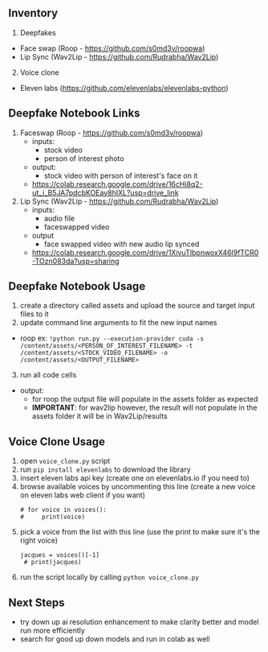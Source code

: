 ## Inventory
1. Deepfakes
  - Face swap (Roop - https://github.com/s0md3v/roopwa)
  - Lip Sync (Wav2Lip - https://github.com/Rudrabha/Wav2Lip)
2. Voice clone
  - Eleven labs (https://github.com/elevenlabs/elevenlabs-python)

## Deepfake Notebook Links

1. Faceswap (Roop - https://github.com/s0md3v/roopwa)
    - inputs:
       - stock video
       - person of interest photo
     - output:
         - stock video with person of interest's face on it
   - https://colab.research.google.com/drive/16cHi8q2-ut_j_B5JA7pdcbKOEay8hIXL?usp=drive_link
2. Lip Sync (Wav2Lip - https://github.com/Rudrabha/Wav2Lip)
   - inputs:
       - audio file
       - faceswapped video
   - output
     - face swapped video with new audio lip synced
   - https://colab.research.google.com/drive/1XivuTIbpnwoxX46l9fTCR0-TOzn083da?usp=sharing

## Deepfake Notebook Usage

1. create a directory called assets and upload the source and target input files to it
2. update command line arguments to fit the new input names
  - roop ex: ` !python run.py --execution-provider cuda -s /content/assets/<PERSON_OF_INTEREST_FILENAME> -t /content/assets/<STOCK_VIDEO_FILENAME> -o /content/assets/<OUTPUT_FILENAME> `
3. run all code cells
  - output:
    - for roop the output file will populate in the assets folder as expected
    - **IMPORTANT**: for wav2lip however, the result will not populate in the assets folder it will be in Wav2Lip/results


## Voice Clone Usage
1. open `voice_clone.py` script
2. run `pip install elevenlabs` to download the library
3. insert eleven labs api key (create one on elevenlabs.io if you need to)
4. browse available voices by uncommenting this line (create a new voice on eleven labs web client if you want)
     ```
     # for voice in voices():
     #     print(voice)
     ```
5. pick a voice from the list with this line (use the print to make sure it's the right voice)
     ```
     jacques = voices()[-1]
      # print(jacques)
     ```
6. run the script locally by calling `python voice_clone.py`

## Next Steps
- try down up ai resolution enhancement to make clarity better and model run more efficiently
- search for good up down models and run in colab as well
